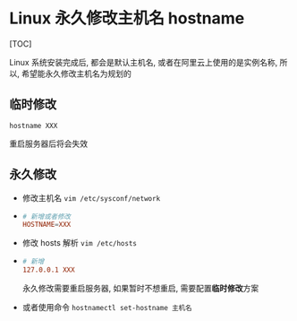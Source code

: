 # Linux 永久修改主机名 hostname

[TOC]

Linux 系统安装完成后, 都会是默认主机名, 或者在阿里云上使用的是实例名称, 所以, 希望能永久修改主机名为规划的

## 临时修改

```shell
hostname XXX
```

重启服务器后将会失效

## 永久修改

* 修改主机名 `vim /etc/sysconf/network`

* ```conf
  # 新增或者修改
  HOSTNAME=XXX
  ```

* 修改 hosts 解析 `vim /etc/hosts`

* ```conf
  # 新增
  127.0.0.1 XXX
  ```

  永久修改需要重启服务器, 如果暂时不想重启, 需要配置**临时修改**方案

* 或者使用命令 `hostnamectl set-hostname 主机名`